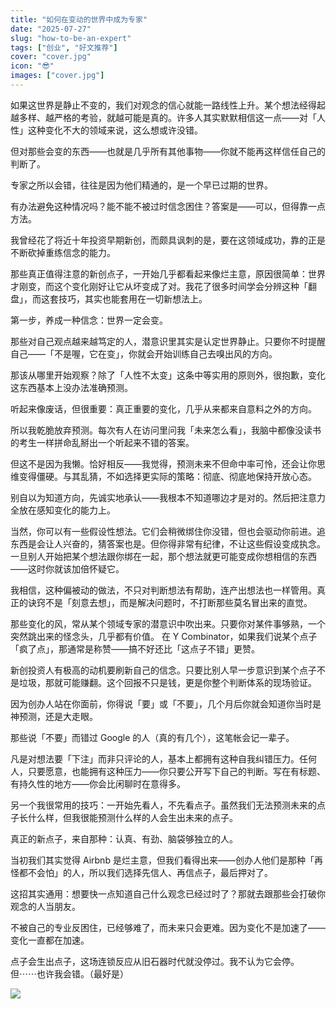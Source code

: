 ```yaml
---
title: "如何在变动的世界中成为专家"
date: "2025-07-27"
slug: "how-to-be-an-expert"
tags: ["创业", "好文推荐"]
cover: "cover.jpg"
icon: "😎"
images: ["cover.jpg"]
---
```

如果这世界是静止不变的，我们对观念的信心就能一路线性上升。某个想法经得起越多样、越严格的考验，就越可能是真的。许多人其实默默相信这一点——对「人性」这种变化不大的领域来说，这么想或许没错。



但对那些会变的东西——也就是几乎所有其他事物——你就不能再这样信任自己的判断了。



专家之所以会错，往往是因为他们精通的，是一个早已过期的世界。



有办法避免这种情况吗？能不能不被过时信念困住？答案是——可以，但得靠一点方法。



我曾经花了将近十年投资早期新创，而颇具讽刺的是，要在这领域成功，靠的正是不断砍掉重练信念的能力。



那些真正值得注意的新创点子，一开始几乎都看起来像烂主意，原因很简单：世界才刚变，而这个变化刚好让它从坏变成了对。我花了很多时间学会分辨这种「翻盘」，而这套技巧，其实也能套用在一切新想法上。



第一步，养成一种信念：世界一定会变。



那些对自己观点越来越笃定的人，潜意识里其实是认定世界静止。只要你不时提醒自己——「不是喔，它在变」，你就会开始训练自己去嗅出风的方向。



那该从哪里开始观察？除了「人性不太变」这条中等实用的原则外，很抱歉，变化这东西基本上没办法准确预测。



听起来像废话，但很重要：真正重要的变化，几乎从来都来自意料之外的方向。



所以我乾脆放弃预测。每次有人在访问里问我「未来怎么看」，我脑中都像没读书的考生一样拼命乱掰出一个听起来不错的答案。



但这不是因为我懒。恰好相反——我觉得，预测未来不但命中率可怜，还会让你思维变得僵硬。与其乱猜，不如选择更实际的策略：彻底、彻底地保持开放心态。



别自以为知道方向，先诚实地承认——我根本不知道哪边才是对的。然后把注意力全放在感知变化的能力上。



当然，你可以有一些假设性想法。它们会稍微绑住你没错，但也会驱动你前进。追东西是会让人兴奋的，猜答案也是。但你得非常有纪律，不让这些假设变成执念。
一旦别人开始把某个想法跟你绑在一起，那个想法就更可能变成你想相信的东西——这时你就该加倍怀疑它。



我相信，这种偏被动的做法，不只对判断想法有帮助，连产出想法也一样管用。真正的诀窍不是「刻意去想」，而是解决问题时，不打断那些莫名冒出来的直觉。



那些变化的风，常从某个领域专家的潜意识中吹出来。只要你对某件事够熟，一个突然跳出来的怪念头，几乎都有价值。
在 Y Combinator，如果我们说某个点子「疯了点」，那通常是称赞——搞不好还比「这点子不错」更赞。



新创投资人有极高的动机要刷新自己的信念。只要比别人早一步意识到某个点子不是垃圾，那就可能赚翻。这个回报不只是钱，更是你整个判断体系的现场验证。



因为创办人站在你面前，你得说「要」或「不要」，几个月后你就会知道你当时是神预测，还是大走眼。



那些说「不要」而错过 Google 的人（真的有几个），这笔帐会记一辈子。



凡是对想法要「下注」而非只评论的人，基本上都拥有这种自我纠错压力。任何人，只要愿意，也能拥有这种压力——你只要公开写下自己的判断。写在有标题、有持久性的地方——你会比闲聊时在意得多。



另一个我很常用的技巧：一开始先看人，不先看点子。虽然我们无法预测未来的点子长什么样，但我很能预测什么样的人会生出未来的点子。



真正的新点子，来自那种：认真、有劲、脑袋够独立的人。



当初我们其实觉得 Airbnb 是烂主意，但我们看得出来——创办人他们是那种「再怪都不会怕」的人，所以我们选择先信人、再信点子，最后押对了。



这招其实通用：想要快一点知道自己什么观念已经过时了？那就去跟那些会打破你观念的人当朋友。



不被自己的专业反困住，已经够难了，而未来只会更难。因为变化不是加速了——变化一直都在加速。



点子会生出点子，这场连锁反应从旧石器时代就没停过。我不认为它会停。
但⋯⋯也许我会错。（最好是）




![](https://prod-files-secure.s3.us-west-2.amazonaws.com/112d0858-5090-4d34-a606-b75eb8d65fd2/46476355-9cf3-4e99-9b7a-3531bc426380/1000202064.png?X-Amz-Algorithm=AWS4-HMAC-SHA256&X-Amz-Content-Sha256=UNSIGNED-PAYLOAD&X-Amz-Credential=ASIAZI2LB4665DVTII6D%2F20250917%2Fus-west-2%2Fs3%2Faws4_request&X-Amz-Date=20250917T171139Z&X-Amz-Expires=3600&X-Amz-Security-Token=IQoJb3JpZ2luX2VjEDEaCXVzLXdlc3QtMiJGMEQCIEaeuw%2Fvx9lA6Xm4spkrz2MzQlYRSdKx78LUemS0rJ0ZAiBqBSMoopD9gGGpAGqES7s%2FwBL7VP9r1P%2FUDAzimatL8CqIBAiq%2F%2F%2F%2F%2F%2F%2F%2F%2F%2F8BEAAaDDYzNzQyMzE4MzgwNSIM2zaWzKq%2BKQoo6%2BjNKtwDzGNrkI5qxReD%2FF21fcfVTi7M21Dx%2BsVho919sHrSa4BWDJsh6cOlZCOMLu8qBVNz2N3%2Ftl9GAuSnqR2wbFF7oY2H7FmRX9RevBr7iXud40faJBO%2FNKwtRNbkSmGQ7WWdx8RoBAd5TSlP2bnkRVLGIXqEsiJxAYv0AiWTHQ8EWA%2FtUBaKNyL2jyir6Rq5n23glc00MTUDjPx57RxZYVTUWvdTx%2Fjuq0rwlu3hN8amGooYZWIZLH4Ta5UJavxnCZgV429LiILwS6u%2FKkMYuZ5QCKaNgFomlO0qLbC1BBVOsaJ%2F5PyYGBW6o3%2FK%2FbYTta4e98iWeJ4PnwtrvF9WUOU7agLXmO%2FCUoGk7QhfU1NYr%2F5YSzSegV1%2FHDrEpZ1aBVwu5l%2Fko9sVIqZ0CJstN0Yx7xicejn2fOiR9ugiXAj6rcOy1HvtbHAz7seY0dG5HVkmsdxHz15nr0UArfFBHsG6rYsI%2BPzQG5%2FlMM7Gl4PGEbvIsVu2wmMKhLrgCFp%2B36p%2Bg4eiw2CMP74AjJYytfJnq0u1%2FaGaIMBIjMnb0o60NBnEgcldC7rFLJwKZYBhAsSq9h3LIVnMDsISbqgm8XHrplscSkfqj7vlAzgRLVjNIQ5otE4nYpkJeu6rit4w79SrxgY6pgHA8NDzBVjh7KvE2XcgD36pmI%2Fb%2FzHtoviKJm7RBSXrIL5AxHQfT50du8QiIazSTBbPUE963I0OozlQ5EfIXm65cGr%2BWsx%2BK8vaZ5l7ULeDXSfG4VyR%2FJxpMVyV6r5fKEF35WJZeAISKQyIiZ80UrtLUMFHB98TKfBIHPczan27AhhCHH3QE0FDITVS9U9fHCF900ybKO3KOgn8ZMkgfrWtBFRoeAmf&X-Amz-Signature=2050d3fcbc1c17db9fe9e9dc40d279ee590071a0d0ad20ee57132dd78dd5624a&X-Amz-SignedHeaders=host&x-amz-checksum-mode=ENABLED&x-id=GetObject)

